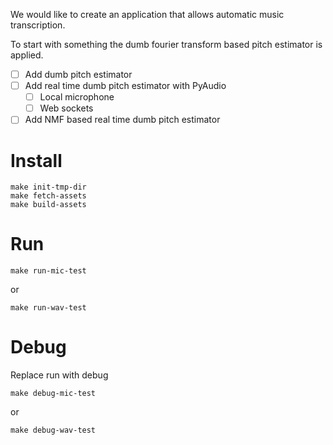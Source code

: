We would like to create an application that allows automatic music
transcription.

To start with something the dumb fourier transform based pitch estimator
is applied.

- [ ] Add dumb pitch estimator
- [ ] Add real time dumb pitch estimator with PyAudio
    - [ ] Local microphone
    - [ ] Web sockets
- [ ] Add NMF based real time dumb pitch estimator

# Install

```
make init-tmp-dir
make fetch-assets
make build-assets
```

# Run

```
make run-mic-test
```

or

```
make run-wav-test
```

# Debug

Replace run with debug

```
make debug-mic-test
```

or

```
make debug-wav-test
```
